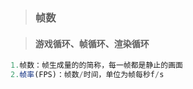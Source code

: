 > ### 帧数



> #### 游戏循环、帧循环、渲染循环

```js
1.帧数：帧生成量的的简称，每一帧都是静止的画面
2.帧率(FPS)：帧数/时间，单位为帧每秒f/s

```





